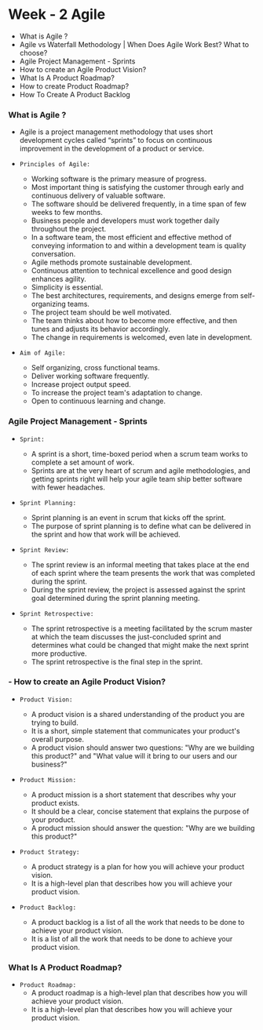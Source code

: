 # Week - 2 Agile

- What is Agile ?
- Agile vs Waterfall Methodology | When Does Agile Work Best? What to choose?
- Agile Project Management - Sprints
- How to create an Agile Product Vision?
- What Is A Product Roadmap?
- How to create Product Roadmap?
- How To Create A Product Backlog

### What is Agile ?

- Agile is a project management methodology that uses short development cycles called “sprints” to focus on continuous improvement in the development of a product or service.

- `Principles of Agile: `

  - Working software is the primary measure of progress.
  - Most important thing is satisfying the customer through early and continuous delivery of valuable software.
  - The software should be delivered frequently, in a time span of few weeks to few months.
  - Business people and developers must work together daily throughout the project.
  - In a software team, the most efficient and effective method of conveying information to and within a development team is quality conversation.
  - Agile methods promote sustainable development.
  - Continuous attention to technical excellence and good design enhances agility.
  - Simplicity is essential.
  - The best architectures, requirements, and designs emerge from self-organizing teams.
  - The project team should be well motivated.
  - The team thinks about how to become more effective, and then tunes and adjusts its behavior accordingly.
  - The change in requirements is welcomed, even late in development.

- `Aim of Agile: `

  - Self organizing, cross functional teams.
  - Deliver working software frequently.
  - Increase project output speed.
  - To increase the project team's adaptation to change.
  - Open to continuous learning and change.

### Agile Project Management - Sprints

- `Sprint: `

  - A sprint is a short, time-boxed period when a scrum team works to complete a set amount of work.
  - Sprints are at the very heart of scrum and agile methodologies, and getting sprints right will help your agile team ship better software with fewer headaches.

- `Sprint Planning: `

  - Sprint planning is an event in scrum that kicks off the sprint.
  - The purpose of sprint planning is to define what can be delivered in the sprint and how that work will be achieved.

- `Sprint Review: `

  - The sprint review is an informal meeting that takes place at the end of each sprint where the team presents the work that was completed during the sprint.
  - During the sprint review, the project is assessed against the sprint goal determined during the sprint planning meeting.

- `Sprint Retrospective: `

  - The sprint retrospective is a meeting facilitated by the scrum master at which the team discusses the just-concluded sprint and determines what could be changed that might make the next sprint more productive.
  - The sprint retrospective is the final step in the sprint.

### - How to create an Agile Product Vision?

- `Product Vision: `

  - A product vision is a shared understanding of the product you are trying to build.
  - It is a short, simple statement that communicates your product's overall purpose.
  - A product vision should answer two questions: "Why are we building this product?" and "What value will it bring to our users and our business?"

- `Product Mission: `

  - A product mission is a short statement that describes why your product exists.
  - It should be a clear, concise statement that explains the purpose of your product.
  - A product mission should answer the question: "Why are we building this product?"

- `Product Strategy: `

  - A product strategy is a plan for how you will achieve your product vision.
  - It is a high-level plan that describes how you will achieve your product vision.

- `Product Backlog: `

  - A product backlog is a list of all the work that needs to be done to achieve your product vision.
  - It is a list of all the work that needs to be done to achieve your product vision.

### What Is A Product Roadmap?

- `Product Roadmap: `
  - A product roadmap is a high-level plan that describes how you will achieve your product vision.
  - It is a high-level plan that describes how you will achieve your product vision.
